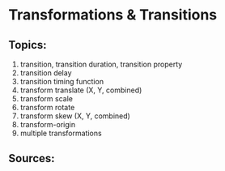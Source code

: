 # Transformations & Transitions

## Topics:

1.  transition, transition duration, transition property
2. transition delay
3. transition timing function
4. transform translate (X, Y, combined)
5. transform scale
6. transform rotate
7. transform skew (X, Y, combined)
8. transform-origin
9. multiple transformations


## Sources:
